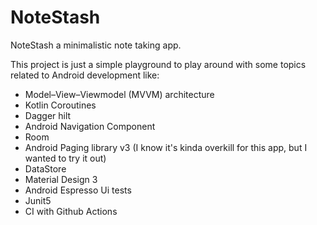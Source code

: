 # NoteStash
NoteStash a minimalistic note taking app.

This project is just a simple playground to play around with some topics related to Android development like: 
- Model–View–Viewmodel (MVVM) architecture
- Kotlin Coroutines
- Dagger hilt
- Android Navigation Component
- Room
- Android Paging library v3 (I know it's kinda overkill for this app, but I wanted to try it out)
- DataStore
- Material Design 3
- Android Espresso Ui tests
- Junit5
- CI with Github Actions
